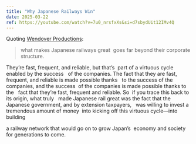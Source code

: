 ```yaml
---
title: "Why Japanese Railways Win"
date: 2025-03-22
ref: https://youtube.com/watch?v=7u0_nrsfxXs&si=d7sbydUit12IMv4Q
---
```

Quoting [Wendover Productions](https://youtube.com/watch?v=7u0_nrsfxXs&si=d7sbydUit12IMv4Q):

> what makes Japanese railways great  goes far beyond their corporate structure.  

They’re fast, frequent, and reliable, but that’s  part of a virtuous cycle enabled by the success   of the companies. The fact that they are fast,  frequent, and reliable is made possible thanks   to the success of the companies, and the success  of the companies is made possible thanks to the   fact that they’re fast, frequent and reliable. So  if you trace this back to its origin, what truly   made Japanese rail great was the fact that the  Japanese government, and by extension taxpayers,   was willing to invest a tremendous amount of money  into kicking off this virtuous cycle—into building  

a railway network that would go on to grow Japan’s  economy and society for generations to come.